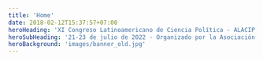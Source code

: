 ```yaml
---
title: 'Home'
date: 2018-02-12T15:37:57+07:00
heroHeading: 'XI Congreso Latinoamericano de Ciencia Política - ALACIP 2022'
heroSubHeading: '21-23 de julio de 2022 - Organizado por la Asociación Chilena de Ciencia Política (ACCP) en formato 100% online'
heroBackground: 'images/banner_old.jpg'
---
```

